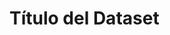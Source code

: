 # Título del Dataset

<!-- COMIENZO TABLA DE EJEMPLO. Dejar este comentario para edicion automatica. No editar manualmente el contenido, usar el script.  -->

<!-- FIN TABLA DE EJEMPLO. Dejar este comentario para edicion automatica. No editar manualmente el contenido, usar el script.  -->


<!-- COMIENZO TABLA DE CLASES. Dejar este comentario para edicion automatica. No editar manualmente el contenido, usar el script.  -->

<!-- FIN TABLA DE CLASES. Dejar este comentario para edicion automatica. No editar manualmente el contenido, usar el script.  -->


<!-- COMIENZO TABLA DE CAMPOS POR CLASE. Dejar este comentario para edicion automatica. No editar manualmente el contenido, usar el script.  -->

<!-- FIN TABLA DE CAMPOS POR CLASE. Dejar este comentario para edicion automatica. No editar manualmente el contenido, usar el script.  -->
